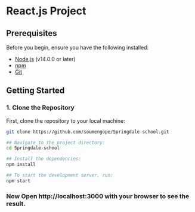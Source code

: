 # React.js Project

## Prerequisites

Before you begin, ensure you have the following installed:

- [Node.js](https://nodejs.org/) (v14.0.0 or later)
- [npm](https://www.npmjs.com/)
- [Git](https://git-scm.com/)

## Getting Started

### 1. Clone the Repository

First, clone the repository to your local machine:

```bash
git clone https://github.com/soumengope/Springdale-school.git

## Navigate to the project directory:
cd Springdale-school

## Install the dependencies:
npm install

## To start the development server, run:
npm start

```
### Now  Open http://localhost:3000 with your browser to see the result.